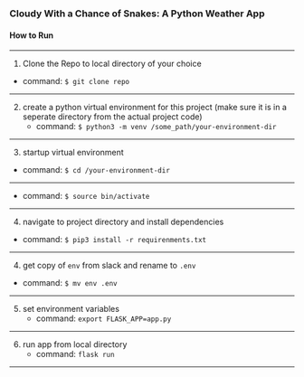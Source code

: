 ### Cloudy With a Chance of Snakes: A Python Weather App


#### How to Run 

* * * 
1. Clone the Repo to local directory of your choice
  
  - command: ```$ git clone repo```
* * * 
2. create a python virtual environment for this project (make sure it is in a seperate directory from the actual project code)
   - command: ```$ python3 -m venv /some_path/your-environment-dir```
* * * 
3. startup virtual environment 

  - command:  ```$ cd /your-environment-dir```
  * * * 
  - command: ```$ source bin/activate ```
* * * 
4. navigate to project directory and install dependencies

  - command:  ```$ pip3 install -r requirenments.txt```
* * * 
4. get copy of ```env``` from slack and rename to ```.env```

 - command:  ```$ mv env .env ```
   
* * *   
5. set environment variables 
   - command: ```export FLASK_APP=app.py```
* * * 
6. run app from local directory 
   - command: ```flask run```
* * * 
